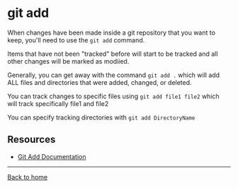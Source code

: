 # git add

When changes have been made inside a git repository that you want to keep, you'll need to use the `git add` command.

Items that have not been "tracked" before will start to be tracked and all other changes will be marked as modiied.

Generally, you can get away with the command `git add .` which will add ALL files and directories that were added, changed, or deleted.

You can track changes to  specific files using `git add file1 file2` which will track specifically file1 and file2

You can specify tracking directories with `git add DirectoryName`

## Resources

- [Git Add Documentation](https://git-scm.com/docs/git-add)

---

[Back to home](../README.md)